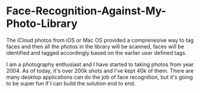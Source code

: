# Face-Recognition-Against-My-Photo-Library
The iCloud photos from iOS or Mac OS provided a comprenesive way to tag faces and then all the photos in the library will be scanned, faces will be identified and tagged accordingly based on the earlier user defined tags.

I am a photography enthusiast and I have started to taking photos from year 2004. As of today, it's over 200k shots and I've kept 40k of them. There are many desktop applications can do the job of face recognition, but it's going to be super fun if I can build the solution end to end.
